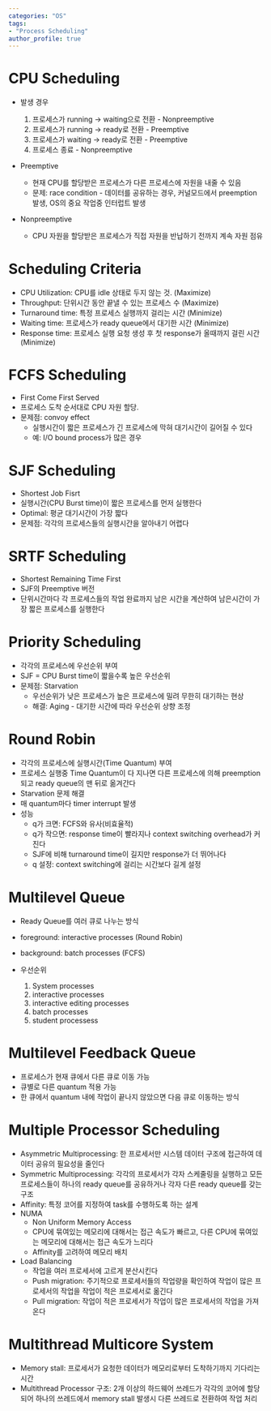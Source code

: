 ```yaml
---
categories: "OS"
tags: 
- "Process Scheduling"
author_profile: true
---
```


# CPU Scheduling
- 발생 경우
    
    1. 프로세스가 running -> waiting으로 전환 - Nonpreemptive
    2. 프로세스가 running -> ready로 전환 - Preemptive
    3. 프로세스가 waiting -> ready로 전환 - Preemptive
    4. 프로세스 종료 - Nonpreemptive
- Preemptive
    - 현재 CPU를 할당받은 프로세스가 다른 프로세스에 자원을 내줄 수 있음
    - 문제: race condition - 데이터를 공유하는 경우, 커널모드에서 preemption 발생, OS의 중요 작업중 인터럽트 발생
- Nonpreemptive
    - CPU 자원을 할당받은 프로세스가 직접 자원을 반납하기 전까지 계속 자원 점유

# Scheduling Criteria
- CPU Utilization: CPU를 idle 상태로 두지 않는 것. (Maximize)
- Throughput: 단위시간 동안 끝낼 수 있는 프로세스 수 (Maximize)
- Turnaround time: 특정 프로세스 실행까지 걸리는 시간 (Minimize)
- Waiting time: 프로세스가 ready queue에서 대기한 시간 (Minimize)
- Response time: 프로세스 실행 요청 생성 후 첫 response가 올때까지 걸린 시간 (Minimize)

# FCFS Scheduling
- First Come First Served
- 프로세스 도착 순서대로 CPU 자원 할당.
- 문제점: convoy effect
    - 실행시간이 짧은 프로세스가 긴 프로세스에 막혀 대기시간이 길어질 수 있다
    - 예: I/O bound process가 많은 경우

# SJF Scheduling
- Shortest Job Fisrt
- 실행시간(CPU Burst time)이 짧은 프로세스를 먼저 실행한다
- Optimal: 평균 대기시간이 가장 짧다
- 문제점: 각각의 프로세스들의 실행시간을 알아내기 어렵다

# SRTF Scheduling
- Shortest Remaining Time First
- SJF의 Preemptive 버전
- 단위시간마다 각 프로세스들의 작업 완료까지 남은 시간을 계산하여 남은시간이 가장 짧은 프로세스를 실행한다

# Priority Scheduling
- 각각의 프로세스에 우선순위 부여
- SJF = CPU Burst time이 짧을수록 높은 우선순위
- 문제점: Starvation
    - 우선순위가 낮은 프로세스가 높은 프로세스에 밀려 무한히 대기하는 현상
    - 해결: Aging - 대기한 시간에 따라 우선순위 상향 조정

# Round Robin
- 각각의 프로세스에 실행시간(Time Quantum) 부여
- 프로세스 실행중 Time Quantum이 다 지나면 다른 프로세스에 의해 preemption되고 ready queue의 맨 뒤로 옮겨간다
- Starvation 문제 해결
- 매 quantum마다 timer interrupt 발생
- 성능
    - q가 크면: FCFS와 유사(비효율적)
    - q가 작으면: response time이 빨라지나 context switching overhead가 커진다
    - SJF에 비해 turnaround time이 길지만 response가 더 뛰어나다
    - q 설정: context switching에 걸리는 시간보다 길게 설정

# Multilevel Queue
- Ready Queue를 여러 큐로 나누는 방식
- foreground: interactive processes (Round Robin)
- background: batch processes (FCFS)
- 우선순위

    1. System processes
    2. interactive processes
    3. interactive editing processes
    4. batch processes
    5. student processess

# Multilevel Feedback Queue
- 프로세스가 현재 큐에서 다른 큐로 이동 가능
- 큐별로 다른 quantum 적용 가능
- 한 큐에서 quantum 내에 작업이 끝나지 않았으면 다음 큐로 이동하는 방식

# Multiple Processor Scheduling
- Asymmetric Multiprocessing: 한 프로세서만 시스템 데이터 구조에 접근하여 데이터 공유의 필요성을 줄인다
- Symmetric Multiprocessing: 각각의 프로세서가 각자 스케줄링을 실행하고 모든 프로세스들이 하나의 ready queue를 공유하거나 각자 다른 ready queue를 갖는 구조
- Affinity: 특정 코어를 지정하여 task를 수행하도록 하는 설계
- NUMA
    - Non Uniform Memory Access
    - CPU에 묶여있는 메모리에 대해서는 접근 속도가 빠르고, 다른 CPU에 묶여있는 메모리에 대해서는 접근 속도가 느리다
    - Affinity를 고려하여 메모리 배치
- Load Balancing
    - 작업을 여러 프로세서에 고르게 분산시킨다
    - Push migration: 주기적으로 프로세서들의 작업량을 확인하여 작업이 많은 프로세서의 작업을 작업이 적은 프로세서로 옮긴다
    - Pull migration: 작업이 적은 프로세서가 작업이 많은 프로세서의 작업을 가져온다

# Multithread Multicore System
- Memory stall: 프로세서가 요청한 데이터가 메모리로부터 도착하기까지 기다리는 시간
- Multithread Processor 구조: 2개 이상의 하드웨어 쓰레드가 각각의 코어에 할당되어 하나의 쓰레드에서 memory stall 발생시 다른 쓰레드로 전환하여 작업 처리